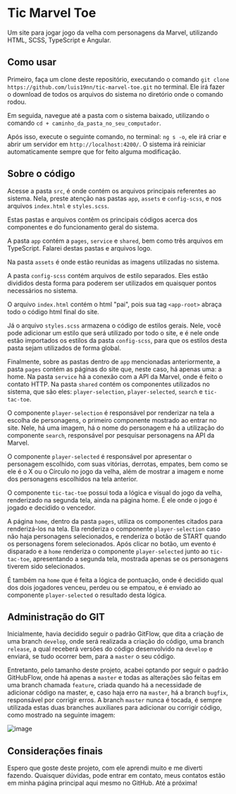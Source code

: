 # Tic Marvel Toe

Um site para jogar jogo da velha com personagens da Marvel, utilizando HTML, SCSS, TypeScript e Angular.

## Como usar

Primeiro, faça um clone deste repositório, executando o comando `git clone https://github.com/luis19nn/tic-marvel-toe.git` no terminal. Ele irá fazer o download de todos os arquivos do sistema no diretório onde o comando rodou.

Em seguida, navegue até a pasta com o sistema baixado, utilizando o comando `cd + caminho_da_pasta_no_seu_computador`.

Após isso, execute o seguinte comando, no terminal: `ng s -o`, ele irá criar e abrir um servidor em `http://localhost:4200/`. O sistema irá reiniciar automaticamente sempre que for feito alguma modificação.

## Sobre o código

Acesse a pasta `src`, é onde contém os arquivos principais referentes ao sistema. Nela, preste atenção nas pastas `app`, `assets` e `config-scss`, e nos arquivos `index.html` e `styles.scss`.

Estas pastas e arquivos contêm os principais códigos acerca dos componentes e do funcionamento geral do sistema.

A pasta `app` contém a `pages`, `service` e `shared`, bem como três arquivos em TypeScript. Falarei destas pastas e arquivos logo.

Na pasta `assets` é onde estão reunidas as imagens utilizadas no sistema.

A pasta `config-scss` contém arquivos de estilo separados. Eles estão divididos desta forma para poderem ser utilizados em quaisquer pontos necessários no sistema.

O arquivo `index.html` contém o html "pai", pois sua tag `<app-root>` abraça todo o código html final do site.

Já o arquivo `styles.scss` armazena o código de estilos gerais. Nele, você pode adicionar um estilo que será utilizado por todo o site, e é nele onde estão importados os estilos da pasta `config-scss`, para que os estilos desta pasta sejam utilizados de forma global.

Finalmente, sobre as pastas dentro de `app` mencionadas anteriormente, a pasta `pages` contém as páginas do site que, neste caso, há apenas uma: a home. Na pasta `service` há a conexão com a API da Marvel, onde é feito o contato HTTP. Na pasta `shared` contém os componentes utilizados no sistema, que são eles: `player-selection`, `player-selected`, `search` e `tic-tac-toe`.

O componente `player-selection` é responsável por renderizar na tela a escolha de personagens, o primeiro componente mostrado ao entrar no site. Nele, há uma imagem, há o nome do personagem e há a utilização do componente `search`, responsável por pesquisar personagens na API da Marvel.

O componente `player-selected` é responsável por apresentar o personagem escolhido, com suas vitórias, derrotas, empates, bem como se ele é o X ou o Círculo no jogo da velha, além de mostrar a imagem e nome dos personagens escolhidos na tela anterior.

O componente `tic-tac-toe` possui toda a lógica e visual do jogo da velha, renderizado na segunda tela, ainda na página home. É ele onde o jogo é jogado e decidido o vencedor.

A página `home`, dentro da pasta `pages`, utiliza os componentes citados para renderizá-los na tela. Ela renderiza o componente `player-selection` caso não haja personagens selecionados, e renderiza o botão de START quando os personagens forem selecionados. Após clicar no botão, um evento é disparado e a `home` renderiza o componente `player-selected` junto ao `tic-tac-toe`, apresentando a segunda tela, mostrada apenas se os personagens tiverem sido selecionados.

É também na `home` que é feita a lógica de pontuação, onde é decidido qual dos dois jogadores venceu, perdeu ou se empatou, e é enviado ao componente `player-selected` o resultado desta lógica.

## Administração do GIT

Inicialmente, havia decidido seguir o padrão GitFlow, que dita a criação de uma branch `develop`, onde será realizada a criação do código, uma branch `release`, a qual receberá versões do código desenvolvido na `develop` e enviará, se tudo ocorrer bem, para a `master` o seu código.

Entretanto, pelo tamanho deste projeto, acabei optando por seguir o padrão GitHubFlow, onde há apenas a `master` e todas as alterações são feitas em uma branch chamada `feature`, criada quando há a necessidade de adicionar código na master, e, caso haja erro na `master`, há a branch `bugfix`, responsável por corrigir erros. A branch `master` nunca é tocada, é sempre utilizada estas duas branches auxiliares para adicionar ou corrigir código, como mostrado na seguinte imagem:

![image](https://user-images.githubusercontent.com/58374776/152002718-b1653a38-1ef3-4465-aa55-2514f59d9801.png)

## Considerações finais

Espero que goste deste projeto, com ele aprendi muito e me diverti fazendo. Quaisquer dúvidas, pode entrar em contato, meus contatos estão em minha página principal aqui mesmo no GitHub. Até a próxima!
